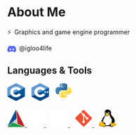 # About Me

⚡&ensp;Graphics and game engine programmer
<p><img align="center" src="./assets/DiscordLogo.png" alt="discord" height="15" width="20"/>&ensp;@igloo4life</p>


## Languages & Tools
<p align="left"> 
    <img src="./assets/CLogo.png" alt="c" width="40" height="40"/> 
    &ensp;
    <img src="./assets/CppLogo.png" alt="cplusplus" width="40" height="40"/> 
    &ensp;
    <img src="./assets/PythonLogo.png" alt="python" width="40" height="40"/> 
    <br>
    <br>
    <a href="https://cmake.org/" target="_blank" rel="noreferrer"> 
    <img src="./assets/CmakeLogo.png" alt="cmake" width="40" height="40"/>    
    </a> 
    <a href="https://unrealengine.com/" target="_blank" rel="noreferrer"> 
    <img src="./assets/UELogo.png" alt="unreal" width="40" height="40"/>    
    </a> 
    &ensp;
    <a href="https://unity.com/" target="_blank" rel="noreferrer"> 
    <img src="./assets/UnityLogo.png" alt="unity" width="40" height="40"/> 
    </a> 
    &ensp;
    <a href="https://git-scm.com/" target="_blank" rel="noreferrer"> 
    <img src="./assets/GitLogo.png" alt="git" width="40" height="40"/> 
    </a> 
    &ensp;
    <a href="https://ubuntu.com/" target="_blank" rel="noreferrer"> 
    <img src="./assets/LinuxLogo.png" alt="linux" width="40" height="40"/> 
    </a> 
</p>


